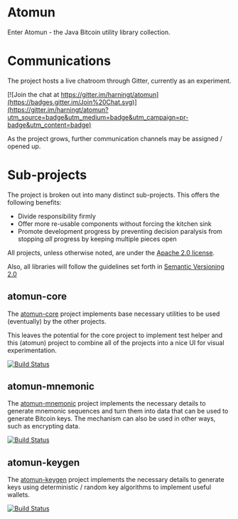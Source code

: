 # Atomun
Enter Atomun - the Java Bitcoin utility library collection.

# Communications
The project hosts a live chatroom through Gitter, currently as an experiment.

[![Join the chat at https://gitter.im/harningt/atomun](https://badges.gitter.im/Join%20Chat.svg)](https://gitter.im/harningt/atomun?utm_source=badge&utm_medium=badge&utm_campaign=pr-badge&utm_content=badge)

As the project grows, further communication channels may be assigned / opened up.

# Sub-projects
The project is broken out into many distinct sub-projects. This offers the following benefits:
* Divide responsibility firmly
* Offer more re-usable components without forcing the kitchen sink
* Promote development progress by preventing decision paralysis from stopping _all_ progress by keeping multiple pieces open

All projects, unless otherwise noted, are under the [Apache 2.0 license][Apache2.0].

Also, all libraries will follow the guidelines set forth in [Semantic Versioning 2.0][SemVer2.0]

## atomun-core

The [atomun-core](https://github.com/harningt/atomun-core) project implements base necessary
utilities to be used (eventually) by the other projects.

This leaves the potential for the core project to implement test helper and this (atomun) project
to combine all of the projects into a nice UI for visual experimentation.

[![Build Status](https://travis-ci.org/harningt/atomun-core.svg?branch=develop)](https://travis-ci.org/harningt/atomun-core)

## atomun-mnemonic

The [atomun-mnemonic](https://github.com/harningt/atomun-mnemonic) project implements the necessary
details to generate mnemonic sequences and turn them into data that can be used to generate
Bitcoin keys. The mechanism can also be used in other ways, such as encrypting data.

[![Build Status](https://travis-ci.org/harningt/atomun-mnemonic.svg?branch=develop)](https://travis-ci.org/harningt/atomun-mnemonic)

## atomun-keygen

The [atomun-keygen](https://github.com/harningt/atomun-keygen) project implements the necessary
details to generate keys using deterministic / random key algorithms to implement useful
wallets.

[![Build Status](https://travis-ci.org/harningt/atomun-keygen.svg?branch=develop)](https://travis-ci.org/harningt/atomun-keygen)

[Apache2.0]: http://www.apache.org/licenses/LICENSE-2.0
[SemVer2.0]: http://semver.org/spec/v2.0.0.html
